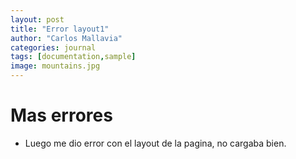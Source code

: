 ```yaml
---
layout: post
title: "Error layout1"
author: "Carlos Mallavia"
categories: journal
tags: [documentation,sample]
image: mountains.jpg
---
```


# Mas errores

- Luego me dio error con el layout de la pagina, no cargaba bien.
